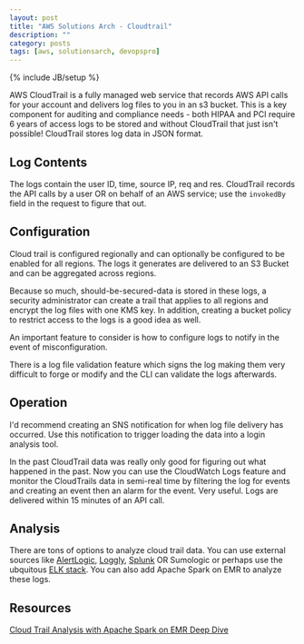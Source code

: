 ```yaml
---
layout: post
title: "AWS Solutions Arch - Cloudtrail"
description: ""
category: posts
tags: [aws, solutionsarch, devopspro]
---
```

{% include JB/setup %}

AWS CloudTrail is a fully managed web service that records AWS API calls for your account and delivers log files to you in an s3 bucket. This is a key component for auditing and compliance needs - both HIPAA and PCI require 6 years of access logs to be stored and without CloudTrail that just isn't possible! CloudTrail stores log data in JSON format.

## Log Contents 

The logs contain the user ID, time, source IP, req and res. CloudTrail records the API calls by a user OR on behalf of an AWS service; use the `invokedBy` field in the request to figure that out.

## Configuration

Cloud trail is configured regionally and can optionally be configured to be enabled for all regions. The logs it generates are delivered to an S3 Bucket and can be aggregated across regions.

Because so much, should-be-secured-data is stored in these logs, a security administrator can create a trail that applies to all regions and encrypt the log files with one KMS key. In addition, creating a bucket policy to restrict access to the logs is a good idea as well.

An important feature to consider is how to configure logs to notify in the event of misconfiguration.

There is a log file validation feature which signs the log making them very difficult to forge or modify and the CLI can validate the logs afterwards.

## Operation

I'd recommend creating an SNS notification for when log file delivery has occurred. Use this notification to trigger loading the data into a login analysis tool. 

In the past CloudTrail data was really only good for figuring out what happened in the past. Now you can use the CloudWatch Logs feature and monitor the CloudTrails data in semi-real time by filtering the log for events and creating an event then an alarm for the event. Very useful. Logs are delivered within 15 minutes of an API call.


## Analysis

There are tons of options to analyze cloud trail data. You can use external sources like [AlertLogic](https://www.alertlogic.com/solutions/log-correlation-and-analysis/), [Loggly](https://www.loggly.com/intro-to-log-management/), [Splunk](https://www.splunk.com/) OR Sumologic or perhaps use the ubquitous [ELK stack](https://www.elastic.co/webinars/introduction-elk-stack). You can also add Apache Spark on EMR to analyze these logs.

## Resources

[Cloud Trail Analysis with Apache Spark on EMR Deep Dive](https://www.youtube.com/watch?v=oZ8HswQSbNQ)